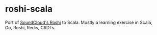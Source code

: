 roshi-scala
===========

Port of [SoundCloud's Roshi](https://github.com/soundcloud/roshi) to Scala. Mostly a learning exercise in Scala, Go, Roshi, Redis, CRDTs.
